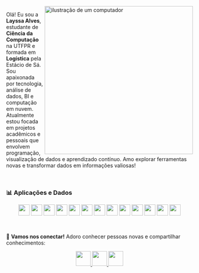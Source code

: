 <img src="https://raw.githubusercontent.com/MicaelliMedeiros/micaellimedeiros/master/image/computer-illustration.png" alt="ilustração de um computador" width="400px" align="right">

<p align="left"> 
  Olá! Eu sou a <strong>Layssa Alves</strong>, estudante de <strong>Ciência da Computação</strong> na UTFPR e formada em <strong>Logística</strong> pela Estácio de Sá. <br>
  Sou apaixonada por tecnologia, análise de dados, BI e computação em nuvem. <br>
  Atualmente estou focada em projetos acadêmicos e pessoais que envolvem programação, visualização de dados e aprendizado contínuo. Amo explorar ferramentas novas e transformar dados em informações valiosas!
</p>
    
<br>

<h3 align="left">📊 Aplicações e Dados</h3>

<p align="center">
  <img src="https://img.shields.io/badge/-Python-333333?style=flat&logo=python" height="30">
  <img src="https://img.shields.io/badge/-SQL-333333?style=flat&logo=postgresql" height="30">
  <img src="https://img.shields.io/badge/-R-333333?style=flat&logo=r" height="30">
  <img src="https://img.shields.io/badge/-C-333333?style=flat&logo=c" height="30">
  <img src="https://img.shields.io/badge/-C%23-333333?style=flat&logo=csharp&logoColor=239120" height="30">
  <img src="https://img.shields.io/badge/-Power%20BI-333333?style=flat&logo=powerbi&logoColor=F2C811" height="30">
  <img src="https://img.shields.io/badge/-Looker%20Studio-333333?style=flat&logo=looker&logoColor=blue" height="30">
  <img src="https://img.shields.io/badge/-Jupyter-333333?style=flat&logo=jupyter" height="30">
  <img src="https://img.shields.io/badge/-Excel-333333?style=flat&logo=microsoft-excel&logoColor=107C41" height="30">
  <img src="https://img.shields.io/badge/-Git-333333?style=flat&logo=git" height="30">
  <img src="https://img.shields.io/badge/-VS%20Code-333333?style=flat&logo=visual-studio-code" height="30">
  <img src="https://img.shields.io/badge/-Google%20Colab-333333?style=flat&logo=googlecolab&logoColor=F9AB00" height="30">
  <img src="https://img.shields.io/badge/-SQLite-333333?style=flat&logo=sqlite&logoColor=003B57" height="30">
</p>

<br>

<p align="left">
  💌 <strong>Vamos nos conectar!</strong> Adoro conhecer pessoas novas e compartilhar conhecimentos:
</p>

<p align="center">
  <a href="mailto:layssa21.alves@gmail.com" title="Gmail">
    <img src="https://img.shields.io/badge/-Gmail-FF0000?style=flat-square&logo=gmail&logoColor=white" height="40">
  </a>
  <a href="https://www.linkedin.com/in/layssa-rodrigues/" title="LinkedIn" target="_blank">
    <img src="https://img.shields.io/badge/-LinkedIn-0e76a8?style=flat-square&logo=Linkedin&logoColor=white" height="40">
  </a>
  <a href="https://www.instagram.com/laay21.alves/" title="Instagram" target="_blank">
    <img src="https://img.shields.io/badge/-Instagram-DF0174?style=flat-square&logo=instagram&logoColor=white" height="40">
  </a>
</p>
